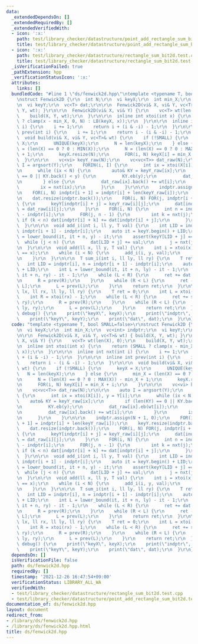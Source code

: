 ```yaml
---
data:
  _extendedDependsOn: []
  _extendedRequiredBy: []
  _extendedVerifiedWith:
  - icon: ':x:'
    path: test/library_checker/datastructure/point_add_rectangle_sum_bit2d.test.cpp
    title: test/library_checker/datastructure/point_add_rectangle_sum_bit2d.test.cpp
  - icon: ':x:'
    path: test/library_checker/datastructure/rectangle_sum_bit2d.test.cpp
    title: test/library_checker/datastructure/rectangle_sum_bit2d.test.cpp
  _isVerificationFailed: true
  _pathExtension: hpp
  _verificationStatusIcon: ':x:'
  attributes:
    links: []
  bundledCode: "#line 1 \"ds/fenwick2d.hpp\"\ntemplate <typename T, bool SMALL=false>\r\
    \nstruct Fenwick2D {\r\n  int N;\r\n  vi keyX;\r\n  int min_X;\r\n  vc<int> indptr;\r\
    \n  vi keyY;\r\n  vc<T> dat;\r\n\r\n  Fenwick2D(vi& X, vi& Y, vc<T>& wt) { build(X,\
    \ Y, wt); }\r\n\r\n  Fenwick2D(vi& X, vi& Y) {\r\n    vc<T> wt(len(X), 0);\r\n\
    \    build(X, Y, wt);\r\n  }\r\n\r\n  inline int xtoi(int x) {\r\n    return (SMALL\
    \ ? clamp(x - min_X, 0, N) : LB(keyX, x));\r\n  }\r\n\r\n  inline int nxt(int\
    \ i) {\r\n    i += 1;\r\n    return i + (i & -i) - 1;\r\n  }\r\n\r\n  inline int\
    \ prev(int i) {\r\n    i += 1;\r\n    return i - (i & -i) - 1;\r\n  }\r\n\r\n\
    \  void build(vi& X, vi& Y, vc<T>& wt) {\r\n    if (!SMALL) {\r\n      keyX =\
    \ X;\r\n      UNIQUE(keyX);\r\n      N = len(keyX);\r\n    } else {\r\n      min_X\
    \ = (len(X) == 0 ? 0 : MIN(X));\r\n      N = (len(X) == 0 ? 0 : MAX(X)) - min_X\
    \ + 1;\r\n      keyX.resize(N);\r\n      FOR(i, N) keyX[i] = min_X + i;\r\n  \
    \  }\r\n\r\n    vc<vi> keyY_raw(N);\r\n    vc<vc<T>> dat_raw(N);\r\n\r\n    auto\
    \ I = argsort(Y);\r\n    FORIN(i, I) {\r\n      int ix = xtoi(X[i]), y = Y[i];\r\
    \n      while (ix < N) {\r\n        auto& KY = keyY_raw[ix];\r\n        if (len(KY)\
    \ == 0 || KY.back() < y) {\r\n          KY.eb(y);\r\n          dat_raw[ix].eb(wt[i]);\r\
    \n        } else {\r\n          dat_raw[ix].back() += wt[i];\r\n        }\r\n\
    \        ix = nxt(ix);\r\n      }\r\n    }\r\n\r\n    indptr.assign(N + 1, 0);\r\
    \n    FOR(i, N) indptr[i + 1] = indptr[i] + len(keyY_raw[i]);\r\n    keyY.resize(indptr.back());\r\
    \n    dat.resize(indptr.back());\r\n    FOR(i, N) FOR(j, indptr[i + 1] - indptr[i])\
    \ {\r\n      keyY[indptr[i] + j] = keyY_raw[i][j];\r\n      dat[indptr[i] + j]\
    \ = dat_raw[i][j];\r\n    }\r\n    FOR(i, N) {\r\n      int n = indptr[i + 1]\
    \ - indptr[i];\r\n      FOR(j, n - 1) {\r\n        int k = nxt(j);\r\n       \
    \ if (k < n) dat[indptr[i] + k] += dat[indptr[i] + j];\r\n      }\r\n    }\r\n\
    \  }\r\n\r\n  void add_i(int i, ll y, T val) {\r\n    int LID = indptr[i], n =\
    \ indptr[i + 1] - indptr[i];\r\n    auto it = keyY.begin() + LID;\r\n    int j\
    \ = lower_bound(it, it + n, y) - it;\r\n    assert(keyY[LID + j] == y);\r\n  \
    \  while (j < n) {\r\n      dat[LID + j] += val;\r\n      j = nxt(j);\r\n    }\r\
    \n  }\r\n\r\n  void add(ll x, ll y, T val) {\r\n    int i = xtoi(x);\r\n    assert(keyX[i]\
    \ == x);\r\n    while (i < N) {\r\n      add_i(i, y, val);\r\n      i = nxt(i);\r\
    \n    }\r\n  }\r\n\r\n  T sum_i(int i, ll ly, ll ry) {\r\n    T ret = 0;\r\n \
    \   int LID = indptr[i], n = indptr[i + 1] - indptr[i];\r\n    auto it = keyY.begin()\
    \ + LID;\r\n    int L = lower_bound(it, it + n, ly) - it - 1;\r\n    int R = lower_bound(it,\
    \ it + n, ry) - it - 1;\r\n    while (L < R) {\r\n      ret += dat[LID + R];\r\
    \n      R = prev(R);\r\n    }\r\n    while (R < L) {\r\n      ret -= dat[LID +\
    \ L];\r\n      L = prev(L);\r\n    }\r\n    return ret;\r\n  }\r\n\r\n  T sum(ll\
    \ lx, ll rx, ll ly, ll ry) {\r\n    T ret = 0;\r\n    int L = xtoi(lx) - 1;\r\n\
    \    int R = xtoi(rx) - 1;\r\n    while (L < R) {\r\n      ret += sum_i(R, ly,\
    \ ry);\r\n      R = prev(R);\r\n    }\r\n    while (R < L) {\r\n      ret -= sum_i(L,\
    \ ly, ry);\r\n      L = prev(L);\r\n    }\r\n    return ret;\r\n  }\r\n\r\n  void\
    \ debug() {\r\n    print(\"keyX\", keyX);\r\n    print(\"indptr\", indptr);\r\n\
    \    print(\"keyY\", keyY);\r\n    print(\"dat\", dat);\r\n  }\r\n};\n"
  code: "template <typename T, bool SMALL=false>\r\nstruct Fenwick2D {\r\n  int N;\r\
    \n  vi keyX;\r\n  int min_X;\r\n  vc<int> indptr;\r\n  vi keyY;\r\n  vc<T> dat;\r\
    \n\r\n  Fenwick2D(vi& X, vi& Y, vc<T>& wt) { build(X, Y, wt); }\r\n\r\n  Fenwick2D(vi&\
    \ X, vi& Y) {\r\n    vc<T> wt(len(X), 0);\r\n    build(X, Y, wt);\r\n  }\r\n\r\
    \n  inline int xtoi(int x) {\r\n    return (SMALL ? clamp(x - min_X, 0, N) : LB(keyX,\
    \ x));\r\n  }\r\n\r\n  inline int nxt(int i) {\r\n    i += 1;\r\n    return i\
    \ + (i & -i) - 1;\r\n  }\r\n\r\n  inline int prev(int i) {\r\n    i += 1;\r\n\
    \    return i - (i & -i) - 1;\r\n  }\r\n\r\n  void build(vi& X, vi& Y, vc<T>&\
    \ wt) {\r\n    if (!SMALL) {\r\n      keyX = X;\r\n      UNIQUE(keyX);\r\n   \
    \   N = len(keyX);\r\n    } else {\r\n      min_X = (len(X) == 0 ? 0 : MIN(X));\r\
    \n      N = (len(X) == 0 ? 0 : MAX(X)) - min_X + 1;\r\n      keyX.resize(N);\r\
    \n      FOR(i, N) keyX[i] = min_X + i;\r\n    }\r\n\r\n    vc<vi> keyY_raw(N);\r\
    \n    vc<vc<T>> dat_raw(N);\r\n\r\n    auto I = argsort(Y);\r\n    FORIN(i, I)\
    \ {\r\n      int ix = xtoi(X[i]), y = Y[i];\r\n      while (ix < N) {\r\n    \
    \    auto& KY = keyY_raw[ix];\r\n        if (len(KY) == 0 || KY.back() < y) {\r\
    \n          KY.eb(y);\r\n          dat_raw[ix].eb(wt[i]);\r\n        } else {\r\
    \n          dat_raw[ix].back() += wt[i];\r\n        }\r\n        ix = nxt(ix);\r\
    \n      }\r\n    }\r\n\r\n    indptr.assign(N + 1, 0);\r\n    FOR(i, N) indptr[i\
    \ + 1] = indptr[i] + len(keyY_raw[i]);\r\n    keyY.resize(indptr.back());\r\n\
    \    dat.resize(indptr.back());\r\n    FOR(i, N) FOR(j, indptr[i + 1] - indptr[i])\
    \ {\r\n      keyY[indptr[i] + j] = keyY_raw[i][j];\r\n      dat[indptr[i] + j]\
    \ = dat_raw[i][j];\r\n    }\r\n    FOR(i, N) {\r\n      int n = indptr[i + 1]\
    \ - indptr[i];\r\n      FOR(j, n - 1) {\r\n        int k = nxt(j);\r\n       \
    \ if (k < n) dat[indptr[i] + k] += dat[indptr[i] + j];\r\n      }\r\n    }\r\n\
    \  }\r\n\r\n  void add_i(int i, ll y, T val) {\r\n    int LID = indptr[i], n =\
    \ indptr[i + 1] - indptr[i];\r\n    auto it = keyY.begin() + LID;\r\n    int j\
    \ = lower_bound(it, it + n, y) - it;\r\n    assert(keyY[LID + j] == y);\r\n  \
    \  while (j < n) {\r\n      dat[LID + j] += val;\r\n      j = nxt(j);\r\n    }\r\
    \n  }\r\n\r\n  void add(ll x, ll y, T val) {\r\n    int i = xtoi(x);\r\n    assert(keyX[i]\
    \ == x);\r\n    while (i < N) {\r\n      add_i(i, y, val);\r\n      i = nxt(i);\r\
    \n    }\r\n  }\r\n\r\n  T sum_i(int i, ll ly, ll ry) {\r\n    T ret = 0;\r\n \
    \   int LID = indptr[i], n = indptr[i + 1] - indptr[i];\r\n    auto it = keyY.begin()\
    \ + LID;\r\n    int L = lower_bound(it, it + n, ly) - it - 1;\r\n    int R = lower_bound(it,\
    \ it + n, ry) - it - 1;\r\n    while (L < R) {\r\n      ret += dat[LID + R];\r\
    \n      R = prev(R);\r\n    }\r\n    while (R < L) {\r\n      ret -= dat[LID +\
    \ L];\r\n      L = prev(L);\r\n    }\r\n    return ret;\r\n  }\r\n\r\n  T sum(ll\
    \ lx, ll rx, ll ly, ll ry) {\r\n    T ret = 0;\r\n    int L = xtoi(lx) - 1;\r\n\
    \    int R = xtoi(rx) - 1;\r\n    while (L < R) {\r\n      ret += sum_i(R, ly,\
    \ ry);\r\n      R = prev(R);\r\n    }\r\n    while (R < L) {\r\n      ret -= sum_i(L,\
    \ ly, ry);\r\n      L = prev(L);\r\n    }\r\n    return ret;\r\n  }\r\n\r\n  void\
    \ debug() {\r\n    print(\"keyX\", keyX);\r\n    print(\"indptr\", indptr);\r\n\
    \    print(\"keyY\", keyY);\r\n    print(\"dat\", dat);\r\n  }\r\n};"
  dependsOn: []
  isVerificationFile: false
  path: ds/fenwick2d.hpp
  requiredBy: []
  timestamp: '2021-12-26 16:47:54+09:00'
  verificationStatus: LIBRARY_ALL_WA
  verifiedWith:
  - test/library_checker/datastructure/rectangle_sum_bit2d.test.cpp
  - test/library_checker/datastructure/point_add_rectangle_sum_bit2d.test.cpp
documentation_of: ds/fenwick2d.hpp
layout: document
redirect_from:
- /library/ds/fenwick2d.hpp
- /library/ds/fenwick2d.hpp.html
title: ds/fenwick2d.hpp
---
```

